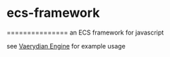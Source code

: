# ecs-framework
===============
an ECS framework for javascript

see [Vaerydian Engine](https://github.com/xevrem/vaerydian-engine ) for example usage
